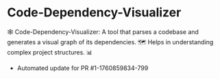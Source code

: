 # Code-Dependency-Visualizer
🕸️ Code-Dependency-Visualizer: A tool that parses a codebase and generates a visual graph of its dependencies. 🗺️ Helps in understanding complex project structures. 📊


- Automated update for PR #1-1760859834-799